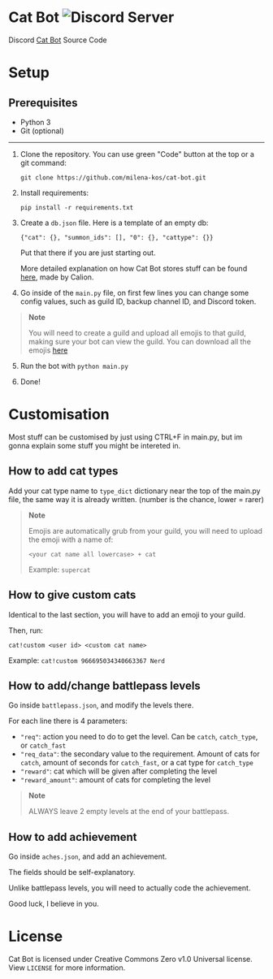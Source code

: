 # Cat Bot ![Discord Server](https://img.shields.io/discord/966586000417619998?label=discord&logo=discord)
Discord [Cat Bot](https://discord.com/api/oauth2/authorize?client_id=966695034340663367&permissions=277025778752&scope=bot%20applications.commands) Source Code

# Setup

## Prerequisites

- Python 3
- Git (optional)

----

1. Clone the repository. You can use green "Code" button at the top or a git command:

   `git clone https://github.com/milena-kos/cat-bot.git`

2. Install requirements:

   `pip install -r requirements.txt`

3. Create a `db.json` file. Here is a template of an empty db:

   `{"cat": {}, "summon_ids": [], "0": {}, "cattype": {}}`
   
   Put that there if you are just starting out.
   
   More detailed explanation on how Cat Bot stores stuff can be found [here](https://calion.repl.co/info), made by Calion.

4. Go inside of the `main.py` file, on first few lines you can change some config values, such as guild ID, backup channel ID, and Discord token.
> **Note**
>
> You will need to create a guild and upload all emojis to that guild, making sure your bot can view the guild. You can download all the emojis [here](https://calion.repl.co/static/catbot/emojis.zip)

5. Run the bot with `python main.py`

6. Done!

# Customisation
Most stuff can be customised by just using CTRL+F in main.py, but im gonna explain some stuff you might be intereted in.

## How to add cat types
Add your cat type name to `type_dict` dictionary near the top of the main.py file, the same way it is already written. (number is the chance, lower = rarer)

> **Note**
>
> Emojis are automatically grub from your guild, you will need to upload the emoji with a name of:
>
> `<your cat name all lowercase> + cat`
>
> Example: `supercat`

## How to give custom cats
Identical to the last section, you will have to add an emoji to your guild.

Then, run:

`cat!custom <user id> <custom cat name>`

Example: `cat!custom 966695034340663367 Nerd`

## How to add/change battlepass levels
Go inside `battlepass.json`, and modify the levels there.

For each line there is 4 parameters:
- `"req"`: action you need to do to get the level. Can be `catch`, `catch_type`, or `catch_fast`
- `"req_data"`: the secondary value to the requirement. Amount of cats for `catch`, amount of seconds for `catch_fast`, or a cat type for `catch_type`
- `"reward"`: cat which will be given after completing the level
- `"reward_amount"`: amount of cats for completing the level

> **Note**
>
> ALWAYS leave 2 empty levels at the end of your battlepass.

## How to add achievement
Go inside `aches.json`, and add an achievement.

The fields should be self-explanatory.

Unlike battlepass levels, you will need to actually code the achievement.

Good luck, I believe in you.

# License

Cat Bot is licensed under Creative Commons Zero v1.0 Universal license. View `LICENSE` for more information.
